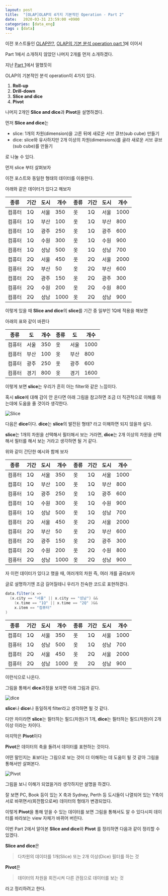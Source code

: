 ```yaml
---
layout: post
title:  "[OLAP]OLAP의 4가지 기본적인 Operation - Part 2"
date:   2020-03-31 23:59:00 +0900
categories: [data_eng]
tags : [data]
---
```


이전 포스트들인 [OLAP란?](/data_eng/what-is-olap-1/), [OLAP의 기본 분석 operation part 1](/data_eng/basic-analytical-operations-of-olap-part-1/)에 이어서

Part 1에서 소개하지 않았던 나머지 2개를 먼저 소개하겠다.

<!--more-->

지난 [Part 1](/data_eng/basic-analytical-operations-of-olap-part-1/)에서 말했듯이

OLAP의 기본적인 분석 operation이 4가지 있다.

1. **Roll-up**
1. **Drill-down**
1. **Slice and dice**
1. **Pivot**

나머지 2개인 **Slice and dice**과 **Pivot**을 설명하겠다.

먼저 **Slice and dice**는

- slice: 1개의 차원(dimension)을 고른 뒤에 새로운 서브 큐브(sub cube) 만들기
- dice: slice와 유사하지만 2개 이상의 차원(dimensions)를 골라 새로운 서브 큐브(sub cube)를 만들기

로 나눌 수 있다.

먼저 slice 부터 살펴보자

이전 포스트와 동일한 형태의 데이터를 이용한다.

아래와 같은 데이터가 있다고 해보자

|종류|기간|도시|개수|종류|기간|도시|개수|
|---|---|---|---|---|---|---|---|
|컴퓨터|1Q|서울|350|옷|1Q|서울|1000|
|컴퓨터|1Q|부산|100|옷|1Q|부산|800|
|컴퓨터|1Q|광주|250|옷|1Q|광주|600|
|컴퓨터|1Q|수원|300|옷|1Q|수원|900|
|컴퓨터|1Q|성남|500|옷|1Q|성남|700|
|컴퓨터|2Q|서울|450|옷|2Q|서울|2000|
|컴퓨터|2Q|부산|50|옷|2Q|부산|600|
|컴퓨터|2Q|광주|150|옷|2Q|광주|300|
|컴퓨터|2Q|수원|200|옷|2Q|수원|800|
|컴퓨터|2Q|성남|1000|옷|2Q|성남|900|

이렇게 있을 때 **Slice and dice**의 **slice**를 기간 중 일부인 1Q에 적용을 해보면

아래의 표와 같이 바뀐다

|종류|도|개수|종류|도|개수|
|---|---|---|---|---|---|
|컴퓨터|서울|350|옷|서울|1000|
|컴퓨터|부산|100|옷|부산|800|
|컴퓨터|광주|250|옷|광주|600|
|컴퓨터|경기|800|옷|경기|1600|

이렇게 보면 **slice**는 우리가 흔히 아는 filter와 같은 느낌이다.

혹시 **slice**에 대해 감이 안 온다면 아래 그림을 참고하면 조금 더 직관적으로 이해를 하는데에 도움을 줄 것이라 생각한다.

![Slice](https://www.guru99.com/images/1/022218_1238_WhatisOLAPO4.png)

다음은 **dice**이다. **dice**는 **slice**의 발전된 형태? 라고 이해하면 되지 않을까 싶다.

**slice**는 1개의 차원을 선택해서 필터해서 보는 거라면, **dice**는 2개 이상의 차원을 선택해서 필터를 해서 보는 거라고 생각하면 될 거 같다.

위와 같이 간단한 예시와 함께 보자

|종류|기간|도시|개수|종류|기간|도시|개수|
|---|---|---|---|---|---|---|---|
|컴퓨터|1Q|서울|350|옷|1Q|서울|1000|
|컴퓨터|1Q|부산|100|옷|1Q|부산|800|
|컴퓨터|1Q|광주|250|옷|1Q|광주|600|
|컴퓨터|1Q|수원|300|옷|1Q|수원|900|
|컴퓨터|1Q|성남|500|옷|1Q|성남|700|
|컴퓨터|2Q|서울|450|옷|2Q|서울|2000|
|컴퓨터|2Q|부산|50|옷|2Q|부산|600|
|컴퓨터|2Q|광주|150|옷|2Q|광주|300|
|컴퓨터|2Q|수원|200|옷|2Q|수원|800|
|컴퓨터|2Q|성남|1000|옷|2Q|성남|900|

자 이런 데이터가 있다고 했을 때, 여러개의 차원 즉, 여러 개를 골라보자

글로 설명하기엔 조금 길어질테니 우리가 친숙한 코드로 표현하겠다.

```scala
data.filter(x =>
  (x.city == "서울" || x.city == "성남") &&
    (x.time == "1Q" || x.time == "2Q" )&&
    x.item == "컴퓨터"
)
```

|종류|기간|도시|개수|종류|기간|도시|개수|
|---|---|---|---|---|---|---|---|
|컴퓨터|1Q|서울|350|옷|1Q|서울|1000|
|컴퓨터|1Q|성남|500|옷|1Q|성남|700|
|컴퓨터|2Q|서울|450|옷|2Q|서울|2000|
|컴퓨터|2Q|성남|1000|옷|2Q|성남|900|

이런식으로 나온다.

그림을 통해서 **dice**과정을 보자면 아래 그림과 같다.

![dice](https://www.guru99.com/images/1/022218_1238_WhatisOLAPO5.png)

**slice**나 **dice**나 동일하게 filter라고 생각하면 될 것 같다.

다만 차이라면 **slice**는 필터하는 필드(차원)가 1개, **dice**는 필터하는 필드(차원)이 2개이상 이라는 차이다.

마지막은 **Pivot**이다

**Pivot**은 데이터의 축을 돌려서 데이터를 표현하는 것이다.

어떤 말인지는 표보다는 그림으로 보는 것이 더 이해하는 데 도움이 될 것 같아 그림을 통해서만 살펴본다.

![Pivot](https://www.guru99.com/images/1/022218_1238_WhatisOLAPO6.png)

그림을 보니 이해가 되었을거라 생각하지만 설명을 하겠다.

잘 보면 PC, Book 등이 있는 X 축과 Sydney, Perth 등 도시들이 나열되어 있는 Y축이 서로 바뀌면서(회전함으로써) 데이터의 형태가 변경되었다.

이렇게 **Pivot**을 통해 얻을 수 있는 데이터를 보면 그림을 통해서도 알 수 있다시피 데이터를 바라보는 view 자체가 바뀌어 버린다.

이번 Part 2에서 알아본 **Slice and dice**와 **Pivot** 를 정리하면 다음과 같이 정리할 수 있겠다.

**Slice and dice**은

> 다차원의 데이터를 1개(Slice) 또는 2개 이상(Dice) 필터를 하는 것

**Pivot**은

> 데이터의 차원을 회전시켜 다른 관점으로 데이터를 보는 것

라고 정리하려고 한다.
